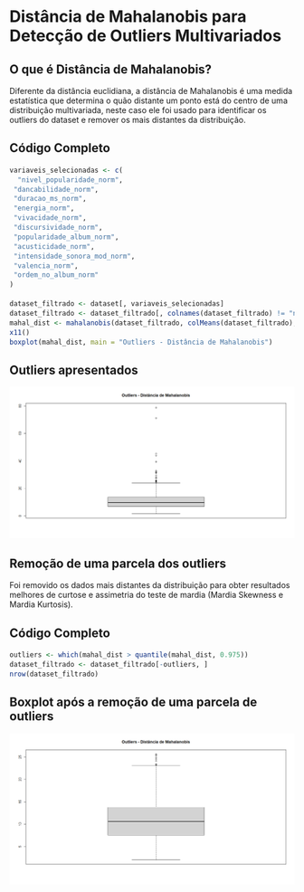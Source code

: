 # Distância de Mahalanobis para Detecção de Outliers Multivariados

## O que é Distância de Mahalanobis?
Diferente da distância euclidiana, a distância de Mahalanobis é uma medida estatística que determina o quão distante um ponto está do centro de uma distribuição multivariada, neste caso ele foi usado para identificar os outliers do dataset e remover os mais distantes da distribuição.

## Código Completo
 ```r
variaveis_selecionadas <- c(
   "nivel_popularidade_norm",
  "dancabilidade_norm", 
  "duracao_ms_norm",
  "energia_norm",
  "vivacidade_norm",
  "discursividade_norm",
  "popularidade_album_norm",
  "acusticidade_norm",
  "intensidade_sonora_mod_norm",
  "valencia_norm",
  "ordem_no_album_norm"
)

dataset_filtrado <- dataset[, variaveis_selecionadas]
dataset_filtrado <- dataset_filtrado[, colnames(dataset_filtrado) != "nivel_popularidade_norm"]
mahal_dist <- mahalanobis(dataset_filtrado, colMeans(dataset_filtrado), cov(dataset_filtrado))
x11()
boxplot(mahal_dist, main = "Outliers - Distância de Mahalanobis")
```

## Outliers apresentados
![Boxplot Outliers](results/boxplots/outliers-distancia-mahalanobis.png)

## Remoção de uma parcela dos outliers
Foi removido os dados mais distantes da distribuição para obter resultados melhores de curtose e assimetria do teste de mardia (Mardia Skewness e Mardia Kurtosis).

## Código Completo
 ```r
outliers <- which(mahal_dist > quantile(mahal_dist, 0.975))
dataset_filtrado <- dataset_filtrado[-outliers, ]
nrow(dataset_filtrado)
```
## Boxplot após a remoção de uma parcela de outliers
![Boxplot Outliers](results/boxplots/outliers-pos-remocao.png)

